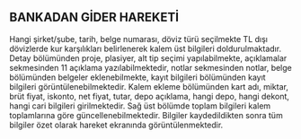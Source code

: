 ## BANKADAN GİDER HAREKETİ 
Hangi şirket/şube, tarih, belge numarası, döviz türü seçilmekte TL dışı dövizlerde kur karşılıkları belirlenerek kalem üst bilgileri doldurulmaktadır. Detay bölümünden proje, plasiyer, alt tip seçimi yapılabilmekte, açıklamalar sekmesinden 11 açıklama yazılabilmektedir, notlar sekmesinden notlar, belge bölümünden belgeler eklenebilmekte, kayıt bilgileri bölümünden kayıt bilgileri görüntülenebilmektedir. Kalem ekleme bölümünden kart adı, miktar, brüt fiyat, iskonto, net fiyat, tutar, depo açıklama, hangi depo, hangi dekont, hangi cari bilgileri girilmektedir. Sağ üst bölümde toplam bilgileri kalem toplamlarına göre güncellenebilmektedir. Bilgiler kaydedildikten sonra tüm bilgiler özet olarak hareket ekranında görüntülenmektedir. 

